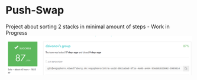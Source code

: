 # Push-Swap

Project about sorting 2 stacks in minimal amount of steps - Work in Progress
**![push_swap_mark](https://github.com/dejanzivanov/Push-Swap/blob/master/push_swap.png)**
